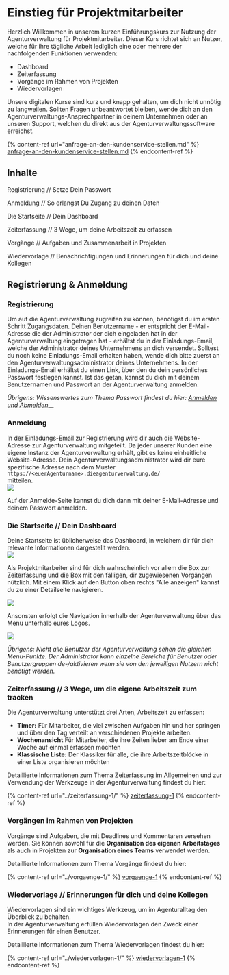 # Einstieg für Projektmitarbeiter

Herzlich Willkommen in unserem kurzen Einführungskurs zur Nutzung der Agenturverwaltung für Projektmitarbeiter. Dieser Kurs richtet sich an Nutzer, welche für ihre tägliche Arbeit lediglich eine oder mehrere der nachfolgenden Funktionen verwenden:&#x20;

* Dashboard
* Zeiterfassung
* Vorgänge im Rahmen von Projekten
* Wiedervorlagen

Unsere digitalen Kurse sind kurz und knapp gehalten, um dich nicht unnötig zu langweilen. Sollten Fragen unbeantwortet bleiben, wende dich an den Agenturverwaltungs-Ansprechpartner in deinem Unternehmen oder an unseren Support, welchen du direkt aus der Agenturverwaltungssoftware erreichst.

{% content-ref url="anfrage-an-den-kundenservice-stellen.md" %}
[anfrage-an-den-kundenservice-stellen.md](anfrage-an-den-kundenservice-stellen.md)
{% endcontent-ref %}

## Inhalte

Registrierung // Setze Dein Passwort&#x20;

Anmeldung // So erlangst Du Zugang zu deinen Daten

Die Startseite // Dein Dashboard

Zeiterfassung // 3 Wege, um deine Arbeitszeit zu erfassen

Vorgänge // Aufgaben und Zusammenarbeit in Projekten

Wiedervorlage // Benachrichtigungen und Erinnerungen für dich und deine Kollegen

## Registrierung & Anmeldung

### Registrierung

Um auf die Agenturverwaltung zugreifen zu können, benötigst du im ersten Schritt Zugangsdaten. Deinen Benutzername - er entspricht der E-Mail-Adresse die der Administrator der dich eingeladen hat in der Agenturverwaltung eingetragen hat - erhältst du in der Einladungs-Email, welche der Administrator deines Unternehmens an dich versendet. Solltest du noch keine Einladungs-Email erhalten haben, wende dich bitte zuerst an den Agenturverwaltungsadministrator deines Unternehmens. In der Einladungs-Email erhältst du einen Link, über den du dein persönliches Passwort festlegen kannst. Ist das getan, kannst du dich mit deinem Benutzernamen und Passwort an der Agenturverwaltung anmelden.

_Übrigens: Wissenswertes zum Thema Passwort findest du hier:_ [_Anmelden und Abmelden_](am-system-anmelden.md#wissenswertes-zu-passwoertern)__

### Anmeldung

In der Einladungs-Email zur Registrierung wird dir auch die Website-Adresse zur Agenturverwaltung mitgeteilt. Da jeder unserer Kunden eine eigene Instanz der Agenturverwaltung erhält, gibt es keine einheitliche Website-Adresse. Dein Agenturverwaltungsadministrator wird dir eure spezifische Adresse nach dem Muster `https://<euerAgenturname>.dieagenturverwaltung.de/` \
mitteilen.\
&#x20;![](../.gitbook/assets/bildschirmfoto-2019-12-02-um-13.20.11.png)&#x20;

Auf der Anmelde-Seite kannst du dich dann mit deiner E-Mail-Adresse und deinem Passwort anmelden.

### Die Startseite // Dein Dashboard

Deine Startseite ist üblicherweise das Dashboard, in welchem dir für dich relevante Informationen dargestellt werden.\
&#x20;![](../.gitbook/assets/bildschirmfoto-2019-12-02-um-13.32.46.png)&#x20;

Als Projektmitarbeiter sind für dich wahrscheinlich vor allem die Box zur Zeiterfassung und die Box mit den fälligen, dir zugewiesenen Vorgängen nützlich. Mit einem Klick auf den Button oben rechts "Alle anzeigen" kannst du zu einer Detailseite navigieren.&#x20;

![](../.gitbook/assets/vorga-nge.png)

Ansonsten erfolgt die Navigation innerhalb der Agenturverwaltung über das Menu unterhalb eures Logos.&#x20;

![](../.gitbook/assets/bildschirmfoto-2019-12-02-um-13.37.56.png)

_Übrigens: Nicht alle Benutzer der Agenturverwaltung sehen die gleichen Menu-Punkte. Der Administrator kann einzelne Bereiche für Benutzer oder Benutzergruppen de-/aktivieren wenn sie von den jeweiligen Nutzern nicht benötigt werden._

### Zeiterfassung // 3 Wege, um die eigene Arbeitszeit zum tracken

Die Agenturverwaltung unterstützt drei Arten, Arbeitszeit zu erfassen:&#x20;

* **Timer:** Für Mitarbeiter, die viel zwischen Aufgaben hin und her springen und über den Tag verteilt an verschiedenen Projekte arbeiten.&#x20;
* **Wochenansicht** Für Mitarbeiter, die ihre Zeiten lieber am Ende einer Woche auf einmal erfassen möchten&#x20;
* **Klassische Liste:** Der Klassiker für alle, die ihre Arbeitszeitblöcke in einer Liste organisieren möchten

Detaillierte Informationen zum Thema Zeiterfassung im Allgemeinen und zur Verwendung der Werkzeuge in der Agenturverwaltung findest du hier:

{% content-ref url="../zeiterfassung-1/" %}
[zeiterfassung-1](../zeiterfassung-1/)
{% endcontent-ref %}

### Vorgängen im Rahmen von Projekten

Vorgänge sind Aufgaben, die mit Deadlines und Kommentaren versehen werden. Sie können sowohl für die **Organisation des eigenen Arbeitstages** als auch in Projekten zur **Organisation eines Teams** verwendet werden.&#x20;

Detaillierte Informationen zum Thema Vorgänge findest du hier:

{% content-ref url="../vorgaenge-1/" %}
[vorgaenge-1](../vorgaenge-1/)
{% endcontent-ref %}

### Wiedervorlage // Erinnerungen für dich und deine Kollegen

Wiedervorlagen sind ein wichtiges Werkzeug, um im Agenturalltag den Überblick zu behalten.\
In der Agenturverwaltung erfüllen Wiedervorlagen den Zweck einer Erinnerungen für einen Benutzer.&#x20;

Detaillierte Informationen zum Thema Wiedervorlagen  findest du hier:

{% content-ref url="../wiedervorlagen-1/" %}
[wiedervorlagen-1](../wiedervorlagen-1/)
{% endcontent-ref %}
